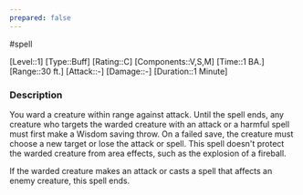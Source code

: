 ```yaml
---
prepared: false
---
```

#spell

[Level::1]
[Type::Buff]
[Rating::C]
[Components::V,S,M]
[Time::1 BA.]
[Range::30 ft.]
[Attack::\-]
[Damage::\-]
[Duration::1 Minute]
### Description

You ward a creature within range against attack. Until the spell ends, any creature who targets the warded creature with an attack or a harmful spell must first make a Wisdom saving throw. On a failed save, the creature must choose a new target or lose the attack or spell. This spell doesn't protect the warded creature from area effects, such as the explosion of a fireball.

If the warded creature makes an attack or casts a spell that affects an enemy creature, this spell ends. 